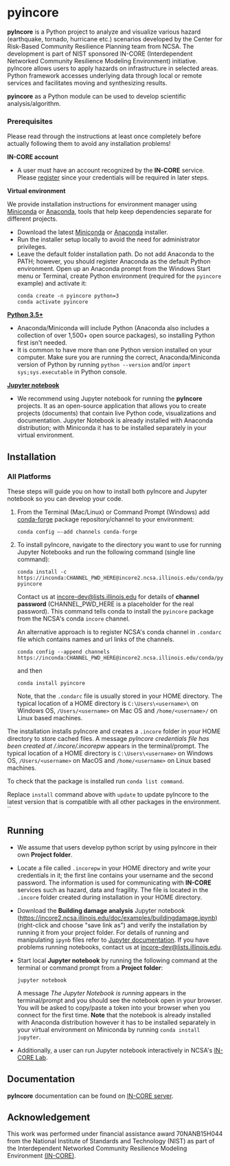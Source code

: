 # pyincore

**pyIncore** is a Python project to analyze and visualize various hazard (earthquake, tornado, hurricane etc.) 
scenarios developed by the Center for Risk-Based Community Resilience Planning team from NCSA. 
The development is part of NIST sponsored IN-CORE (Interdependent Networked Community Resilience Modeling 
Environment) initiative. pyIncore allows users to apply hazards on infrastructure in selected areas. 
Python framework accesses underlying data through local or remote services and facilitates moving and synthesizing 
results.
                      
**pyincore** as a Python module can be used to develop scientific analysis/algorithm.

### Prerequisites

Please read through the instructions at least once completely before actually following them to avoid any installation problems!

**IN-CORE account**

- A user must have an account recognized by the **IN-CORE** service. Please [register](https://identity.ncsa.illinois.edu/register/UUMK36FU2M) 
since your credentials will be required in later steps.

**Virtual environment**

We provide installation instructions for environment manager using [Miniconda](https://docs.conda.io/en/latest/miniconda.html) or [Anaconda](https://www.anaconda.com/distribution/), tools that help keep dependencies separate for different projects. 
- Download the latest [Miniconda](https://docs.conda.io/en/latest/miniconda.html) or [Anaconda](https://www.anaconda.com/distribution/#download-section) installer.
- Run the installer setup locally to avoid the need for administrator privileges.
- Leave the default folder installation path. Do not add Anaconda to the PATH; however, you should register Anaconda as the default Python environment.
Open up an Anaconda prompt from the Windows Start menu or Terminal, create Python environment (required for the `pyincore` example) and activate it:
    ```
    conda create -n pyincore python=3
    conda activate pyincore
    ```
        
[**Python 3.5+**](https://www.python.org)

- Anaconda/Miniconda will include Python (Anaconda also includes a collection of over 1,500+ open source packages), so installing Python first isn't needed. 
- It is common to have more than one Python version installed on your computer. Make sure you are running the correct, Anaconda/Miniconda version of Python by running `python --version` and/or `import sys;sys.executable` in Python console.
    
[**Jupyter notebook**](https://jupyter.org/) 

- We recommend using Jupyter notebook for running the **pyIncore** projects. 
It as an open-source application that allows you to create projects (documents) that contain live Python code, 
visualizations and documentation. Jupyter Notebook is already installed with Anaconda distribution; with Miniconda it has to be installed separately in your virtual environment.

## Installation

### All Platforms
 
These steps will guide you on how to install both pyIncore and Jupyter notebook so you can develop your code.

1. From the Terminal (Mac/Linux) or Command Prompt (Windows) add [conda-forge](https://conda-forge.org/) package repository/channel to your environment:
    ```
    conda config –-add channels conda-forge
    ```

2. To install pyIncore, navigate to the directory you want to use for running Jupyter Notebooks and run the following command (single line command):
    ```
    conda install -c https://inconda:CHANNEL_PWD_HERE@incore2.ncsa.illinois.edu/conda/pyincore/ pyincore
    ```
    Contact us at [incore-dev@lists.illinois.edu](mailto:incore-dev@lists.illinois.edu) for details of **channel password** (CHANNEL_PWD_HERE is a placeholder for the real password). This command tells conda to install the ``pyincore`` package from the NCSA's conda ``incore`` channel.

    An alternative approach is to register NCSA's conda channel in `.condarc` file which contains names and url links of the channels.
    ```
    conda config --append channels https://inconda:CHANNEL_PWD_HERE@incore2.ncsa.illinois.edu/conda/pyincore/
    ```
    and then
     ```
    conda install pyincore
    ```
   Note, that the `.condarc` file is usually stored in your HOME directory. The typical location of a HOME directory is `C:\Users\<username>\` on Windows OS, `/Users/<username>` on Mac OS and `/home/<username>/` on Linux based machines.

The installation installs pyIncore and creates a `.incore` folder in your HOME directory to store cached files. 
A message *pyIncore credentials file has been created at <HOME directory>/.incore/.incorepw* appears 
in the terminal/prompt. The typical location of a HOME directory is `C:\Users\<username>` on Windows OS, `/Users/<username>` on MacOS 
and `/home/<username>` on Linux based machines.

To check that the package is installed run `conda list command`.

Replace `install` command above with `update` to update pyIncore to the latest version that is compatible with all other packages in the environment.
``
## Running

- We assume that users develop python script by using pyIncore in their own **Project folder**.
- Locate a file called `.incorepw` in your HOME directory and write your credentials in it; the first line contains your username and the second password. 
The information is used for communicating with **IN-CORE** services such as hazard, data and fragility. 
The file is located in the `.incore` folder created during installation in your HOME directory.

- Download the **Building damage analysis** Jupyter notebook (<https://incore2.ncsa.illinois.edu/doc/examples/buildingdamage.ipynb>) (right-click and choose "save link as") 
and verify the installation by running it from your project folder. For details of running and manipulating `ipynb` files refer 
to [Jupyter documentation](https://jupyter.readthedocs.io/en/latest/running.html#running). If you have problems running notebooks, contact us at [incore-dev@lists.illinois.edu](mailto:incore-dev@lists.illinois.edu).

- Start local **Jupyter notebook** by running the following command at the terminal or command prompt from a **Project folder**:
    ```
    jupyter notebook
    ```
       
    A message *The Jupyter Notebook is running* appears in the terminal/prompt 
    and you should see the notebook open in your browser. 
    You will be asked to copy/paste a token into your browser when you connect 
    for the first time. **Note** that the notebook is already installed with Anaconda 
    distribution however it has to be installed separately in your virtual environment 
    on Miniconda by running `conda install jupyter`.

- Additionally, a user can run Jupyter notebook interactively in NCSA's [IN-CORE Lab](https://incore-lab.ncsa.illinois.edu/hub/login).


## Documentation

**pyIncore** documentation can be found on [IN-CORE server](https://incore2.ncsa.illinois.edu/).


## Acknowledgement
This work was performed under financial assistance award 70NANB15H044 from 
the National Institute of Standards and Technology (NIST) as part of 
the Interdependent Networked Community Resilience Modeling 
Environment [(IN-CORE)](http://resilience.colostate.edu/in_core.shtml).